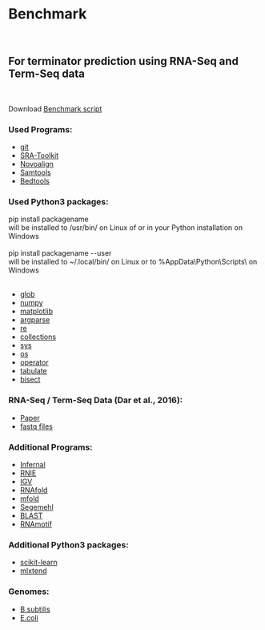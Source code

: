 # Benchmark
<br/>

## For terminator prediction using RNA-Seq and Term-Seq data<br/>
<br/>

Download [Benchmark script](https://github.com/SarahStrobel/Benchmark/blob/master/Benchmark.sh)<br/>


### Used Programs:<br/>

* [git](https://git-scm.com/)<br/>
* [SRA-Toolkit](https://www.ncbi.nlm.nih.gov/sra/docs/toolkitsoft/)<br/>
* [Novoalign](http://www.novocraft.com/products/novoalign/)<br/>
* [Samtools](http://www.htslib.org/download/)<br/>
* [Bedtools](https://bedtools.readthedocs.io/en/latest/index.html)<br/>


### Used Python3 packages:<br/>

pip install packagename<br/>
will be installed to /usr/bin/ on Linux of or in your Python installation on Windows<br/>
<br/>
pip install packagename --user<br/>
will be installed to ~/.local/bin/ on Linux or to %AppData\Python\Scripts\ on Windows<br/>
<br/>

* [glob](https://docs.python.org/3/library/glob.html)<br/>
* [numpy](https://numpy.org/)<br/>
* [matplotlib](https://matplotlib.org/)<br/>
* [argparse](https://docs.python.org/3/library/argparse.html)<br/>
* [re](https://docs.python.org/3/library/re.html)<br/>
* [collections](https://docs.python.org/3/library/collections.html)<br/>
* [sys](https://docs.python.org/3/library/sys.html)<br/>
* [os](https://docs.python.org/3/library/os.html)<br/>
* [operator](https://docs.python.org/3/library/operator.html)<br/>
* [tabulate](https://pypi.org/project/tabulate/)<br/>
* [bisect](https://docs.python.org/3.0/library/bisect.html)<br/>



### RNA-Seq / Term-Seq Data (Dar et al., 2016):<br/>
* [Paper](https://www.ncbi.nlm.nih.gov/pubmed/27120414)<br/>
* [fastq files](https://www.ncbi.nlm.nih.gov/sra?term=ERP014057)<br/>



### Additional Programs:<br/>

* [Infernal](http://eddylab.org/infernal/)<br/>
* [RNIE](https://github.com/ppgardne/RNIE)<br/>
* [IGV](https://software.broadinstitute.org/software/igv/)<br/>
* [RNAfold](http://rna.tbi.univie.ac.at/)<br/>
* [mfold](http://unafold.rna.albany.edu/?q=mfold)<br/>
* [Segemehl](https://www.bioinf.uni-leipzig.de/Software/segemehl/)<br/>
* [BLAST](https://blast.ncbi.nlm.nih.gov/Blast.cgi)<br/>
* [RNAmotif](http://casegroup.rutgers.edu/casegr-sh-2.5.html)<br/>



### Additional Python3 packages:<br/>

* [scikit-learn](https://scikit-learn.org/stable/)<br/>
* [mlxtend](http://rasbt.github.io/mlxtend/api_subpackages/mlxtend.plotting/)<br/>



### Genomes:<br/>

* [B.subtilis](https://raw.githubusercontent.com/SarahStrobel/Benchmark/master/Genomes/Bacillus_subtilis_UtoT.fasta)<br/>
* [E.coli](https://raw.githubusercontent.com/SarahStrobel/Benchmark/master/Genomes/Escherichia_coli_IAI39.fasta)<br/>


